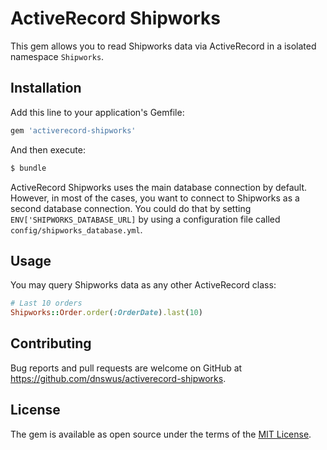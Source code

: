 # ActiveRecord Shipworks
This gem allows you to read Shipworks data via ActiveRecord in a isolated namespace `Shipworks`.

## Installation
Add this line to your application's Gemfile:

```ruby
gem 'activerecord-shipworks'
```

And then execute:
```bash
$ bundle
```

ActiveRecord Shipworks uses the main database connection by default. However, in most of the cases, you want to connect to Shipworks as a second database connection. You could do that by setting `ENV['SHIPWORKS_DATABASE_URL]` by using a configuration file called `config/shipworks_database.yml`.

## Usage
You may query Shipworks data as any other ActiveRecord class:
```ruby
# Last 10 orders
Shipworks::Order.order(:OrderDate).last(10)
```


## Contributing
Bug reports and pull requests are welcome on GitHub at https://github.com/dnswus/activerecord-shipworks.

## License
The gem is available as open source under the terms of the [MIT License](http://opensource.org/licenses/MIT).
